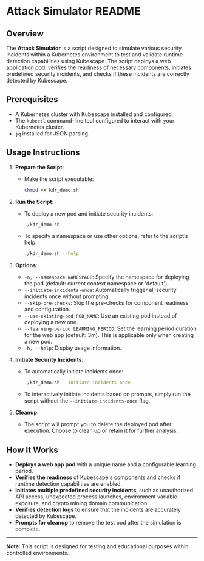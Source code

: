 # Attack Simulator README

## Overview

The **Attack Simulator** is a script designed to simulate various security incidents within a Kubernetes environment to test and validate runtime detection capabilities using Kubescape. The script deploys a web application pod, verifies the readiness of necessary components, initiates predefined security incidents, and checks if these incidents are correctly detected by Kubescape.

## Prerequisites

- A Kubernetes cluster with Kubescape installed and configured.
- The `kubectl` command-line tool configured to interact with your Kubernetes cluster.
- `jq` installed for JSON parsing.

## Usage Instructions

1. **Prepare the Script**:
   - Make the script executable:
     ```bash
     chmod +x kdr_demo.sh
     ```

2. **Run the Script**:
   - To deploy a new pod and initiate security incidents:
     ```bash
     ./kdr_demo.sh
     ```
   - To specify a namespace or use other options, refer to the script’s help:
     ```bash
     ./kdr_demo.sh --help
     ```

3. **Options**:
   - `-n, --namespace NAMESPACE`: Specify the namespace for deploying the pod (default: current context namespace or 'default').
   - `--initiate-incidents-once`: Automatically trigger all security incidents once without prompting.
   - `--skip-pre-checks`: Skip the pre-checks for component readiness and configuration.
   - `--use-existing-pod POD_NAME`: Use an existing pod instead of deploying a new one.
   - `--learning-period LEARNING_PERIOD`: Set the learning period duration for the web app (default: 3m). This is applicable only when creating a new pod.
   - `-h, --help`: Display usage information.

4. **Initiate Security Incidents**:
   - To automatically initiate incidents once:
     ```bash
     ./kdr_demo.sh --initiate-incidents-once
     ```
   - To interactively initiate incidents based on prompts, simply run the script without the `--initiate-incidents-once` flag.

5. **Cleanup**:
   - The script will prompt you to delete the deployed pod after execution. Choose to clean up or retain it for further analysis.

## How It Works

- **Deploys a web app pod** with a unique name and a configurable learning period.
- **Verifies the readiness** of Kubescape's components and checks if runtime detection capabilities are enabled.
- **Initiates multiple predefined security incidents**, such as unauthorized API access, unexpected process launches, environment variable exposure, and crypto mining domain communication.
- **Verifies detection logs** to ensure that the incidents are accurately detected by Kubescape.
- **Prompts for cleanup** to remove the test pod after the simulation is complete.

---

**Note**: This script is designed for testing and educational purposes within controlled environments.